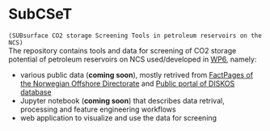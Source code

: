 # SubCSeT 
`(SUBsurface CO2 storage Screening Tools in petroleum reservoirs on the NCS)`  
The repository contains tools and data for screening of CO2 storage potential of petroleum reservoirs on NCS used/developed in [WP6](https://cssr.no/research/fa3/wp-6/), namely:
*  various public data  (**coming soon**), mostly retrived from [FactPages of the Norwegian Offshore Directorate](https://factpages.sodir.no/)  and [Public portal of DISKOS database](https://www.diskos.com/) 
* Jupyter notebook (**coming soon**) that describes data retrival, processing and feature engineering workflows 
* web application to visualize and use the data for screening  
